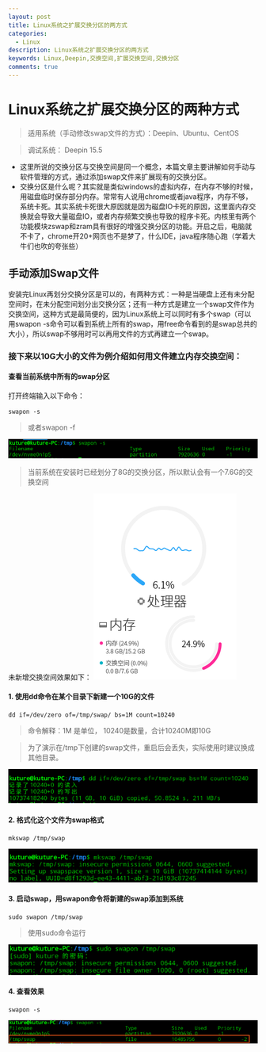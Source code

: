```yaml
---
layout: post
title: Linux系统之扩展交换分区的两方式
categories:
  - Linux
description: Linux系统之扩展交换分区的两方式
keywords: Linux,Deepin,交换空间,扩展交换空间,交换分区
comments: true
---
```



# Linux系统之扩展交换分区的两种方式
> 适用系统（手动修改swap文件的方式）：Deepin、Ubuntu、CentOS

> 调试系统： Deepin 15.5


* 这里所说的交换分区与交换空间是同一个概念，本篇文章主要讲解如何手动与软件管理的方式，通过添加swap文件来扩展现有的交换分区。
* 交换分区是什么呢？其实就是类似windows的虚拟内存，在内存不够的时候，用磁盘临时保存部分内存。常常有人说用chrome或者java程序，内存不够，系统卡死。其实系统卡死很大原因就是因为磁盘IO卡死的原因，这里面内存交换就会导致大量磁盘IO，或者内存频繁交换也导致的程序卡死。内核里有两个功能模块zswap和zram具有很好的增强交换分区的功能。开启之后，电脑就不卡了，chrome开20+网页也不是梦了，什么IDE，java程序随心跑（学着大牛们也吹的夸张些）

## 手动添加Swap文件
安装完Linux再划分交换分区是可以的，有两种方式：一种是当硬盘上还有未分配空间时，在未分配空间划分出交换分区；还有一种方式是建立一个swap文件作为交换空间，这种方式是最简便的，因为Linux系统上可以同时有多个swap（可以用swapon -s命令可以看到系统上所有的swap，用free命令看到的是swap总共的大小），所以swap不够用时可以再用文件的方式再建立一个swap。

### 接下来以10G大小的文件为例介绍如何用文件建立内存交换空间：
#### 查看当前系统中所有的swap分区
打开终端输入以下命令：
```
swapon -s
```
>或者swapon -f


![Swap00](/images/posts/Linux/Swap00.png)

> 当前系统在安装时已经划分了8G的交换分区，所以默认会有一个7.6G的交换空间

未新增交换空间效果如下：
![Swap01](/images/posts/Linux/Swap01.png)

#### 1. 使用dd命令在某个目录下新建一个10G的文件
```
dd if=/dev/zero of=/tmp/swap/ bs=1M count=10240
```
> 命令解释：1M 是单位， 10240是数量，合计10240M即10G

>为了演示在/tmp下创建的swap文件，重启后会丢失，实际使用时建议换成其他目录。 

![Swap02](/images/posts/Linux/Swap02.png)

#### 2. 格式化这个文件为swap格式
```
mkswap /tmp/swap
```
![Swap03](/images/posts/Linux/Swap03.png)

#### 3. 启动swap，用swapon命令将新建的swap添加到系统
```
sudo swapon /tmp/swap
```
>使用sudo命令运行

![Swap04](/images/posts/Linux/Swap04.png)
#### 4. 查看效果
```
swapon -s
```
![Swap05](/images/posts/Linux/Swap05.png)



